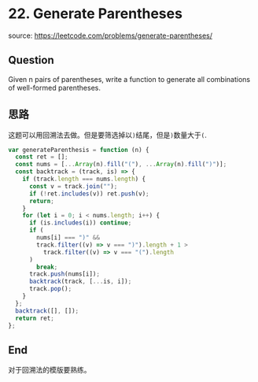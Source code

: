 # 22. Generate Parentheses

source: <https://leetcode.com/problems/generate-parentheses/>

## Question

Given n pairs of parentheses, write a function to generate all combinations of well-formed parentheses.

## 思路

这题可以用回溯法去做。但是要筛选掉以`)`结尾，但是`)`数量大于`(`.

```js
var generateParenthesis = function (n) {
  const ret = [];
  const nums = [...Array(n).fill("("), ...Array(n).fill(")")];
  const backtrack = (track, is) => {
    if (track.length === nums.length) {
      const v = track.join("");
      if (!ret.includes(v)) ret.push(v);
      return;
    }
    for (let i = 0; i < nums.length; i++) {
      if (is.includes(i)) continue;
      if (
        nums[i] === ")" &&
        track.filter((v) => v === ")").length + 1 >
          track.filter((v) => v === "(").length
      )
        break;
      track.push(nums[i]);
      backtrack(track, [...is, i]);
      track.pop();
    }
  };
  backtrack([], []);
  return ret;
};
```

## End

对于回溯法的模版要熟练。
